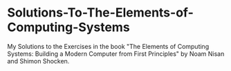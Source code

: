 # Solutions-To-The-Elements-of-Computing-Systems
My Solutions to the Exercises in the book "The Elements of Computing Systems: Building a Modern Computer from First Principles" by Noam Nisan and Shimon Shocken.

